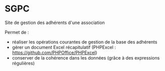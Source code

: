 
# SGPC

Site de gestion des adhérents d'une association

Permet de :

- réaliser les opérations courantes de gestion de la base des adhérents
- gérer un document Excel récapitulatif (PHPExcel : https://github.com/PHPOffice/PHPExcel)
- conserver de la cohérence dans les données (grâce à des expressions régulières)
